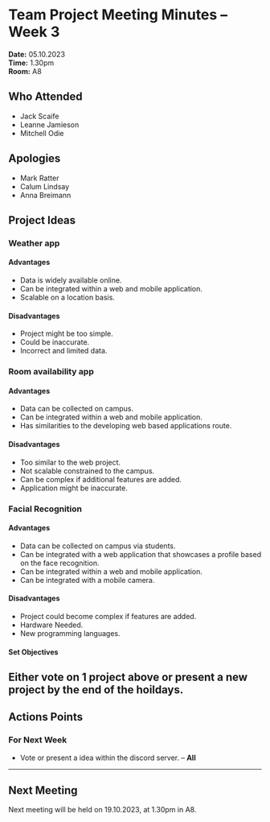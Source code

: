 # Team Project Meeting Minutes – Week 3

**Date:** 05.10.2023  
**Time:** 1.30pm  
**Room:** A8  

## Who Attended
- Jack Scaife
- Leanne Jamieson
- Mitchell Odie
## Apologies
- Mark Ratter
- Calum Lindsay
- Anna Breimann

## Project Ideas

### Weather app

#### Advantages

- Data is widely available online.
- Can be integrated within a web and mobile application.
- Scalable on a location basis.

#### Disadvantages

- Project might be too simple.
- Could be inaccurate.
- Incorrect and limited data.

### Room availability app

#### Advantages

- Data can be collected on campus.
- Can be integrated within a web and mobile application.
- Has similarities to the developing web based applications route.

#### Disadvantages

- Too similar to the web project.
- Not scalable constrained to the campus.
- Can be complex if additional features are added.
- Application might be inaccurate.

### Facial Recognition

#### Advantages

- Data can be collected on campus via students.
- Can be integrated with a web application that showcases a profile based on the face recognition.
- Can be integrated within a web and mobile application.
- Can be integrated with a mobile camera.

#### Disadvantages
- Project could become complex if features are added.
- Hardware Needed.
- New programming languages.

#### Set Objectives

Either vote on 1 project above or present a new project by the end of the hoildays.
---
## Actions Points

### For Next Week

- Vote or present a idea within the discord server. – **All**
---

## Next Meeting

Next meeting will be held on 19.10.2023, at 1.30pm in A8.
